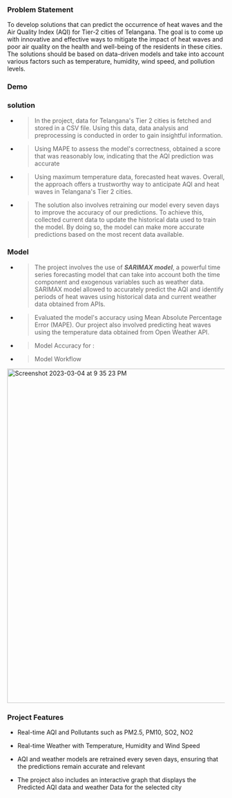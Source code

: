### Problem Statement
To develop solutions that can predict the occurrence of heat waves and the Air Quality Index (AQI) for Tier-2 cities of Telangana. The goal is to come up with innovative and effective ways to mitigate the impact of heat waves and poor air quality on the health and well-being of the residents in these cities. The solutions should be based on data-driven models and take into account various factors such as temperature, humidity, wind speed, and pollution levels.


### Demo




### solution
 - > In the project, data for Telangana's Tier 2 cities is fetched and stored in a CSV file. Using this data, data analysis and preprocessing is conducted in order to gain insightful information.

- > Using MAPE to assess the model's correctness, obtained a score that was reasonably low, indicating that the AQI prediction was accurate 

- >  Using maximum temperature data, forecasted heat waves. Overall, the approach offers a trustworthy way to anticipate AQI and heat waves in Telangana's Tier 2 cities.

- > The solution also involves retraining our model every seven days to improve the accuracy of our predictions. To achieve this, collected current data to update the historical data used to train the model. By doing so, the model can make more accurate predictions based on the most recent data available.




### Model

- >  The project involves the use of ***SARIMAX model***, a powerful time series forecasting model that can take into account both the time component and exogenous variables such as weather data. SARIMAX model allowed to accurately predict the AQI and identify periods of heat waves using historical data and current weather data obtained from APIs.
- > Evaluated the model's accuracy using Mean Absolute Percentage Error (MAPE). Our project also involved predicting heat waves using the temperature data obtained from Open Weather API.
- > Model Accuracy for :
- > Model Workflow 

<img width="773" alt="Screenshot 2023-03-04 at 9 35 23 PM" src="https://user-images.githubusercontent.com/96522398/222916487-ec0343a8-b1f4-4ee6-89fc-099cb7d716d3.png">


### Project Features

- Real-time AQI and Pollutants such as PM2.5, PM10, SO2, NO2 

- Real-time Weather with Temperature, Humidity and Wind Speed

- AQI and weather models are retrained every seven days, ensuring that the predictions remain accurate and relevant

- The project also includes an interactive graph that displays the Predicted AQI data and weather Data for the selected city
